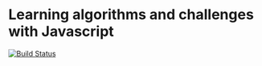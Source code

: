 # Learning algorithms and challenges with Javascript

[![Build Status](https://travis-ci.org/gabrielalan/code-catalog-js.svg?branch=master)](https://travis-ci.org/gabrielalan/code-catalog-js)